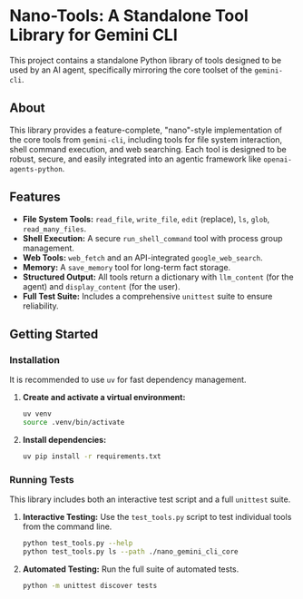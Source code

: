 # Nano-Tools: A Standalone Tool Library for Gemini CLI

This project contains a standalone Python library of tools designed to be used by an AI agent, specifically mirroring the core toolset of the `gemini-cli`.

## About

This library provides a feature-complete, "nano"-style implementation of the core tools from `gemini-cli`, including tools for file system interaction, shell command execution, and web searching. Each tool is designed to be robust, secure, and easily integrated into an agentic framework like `openai-agents-python`.

## Features

- **File System Tools:** `read_file`, `write_file`, `edit` (replace), `ls`, `glob`, `read_many_files`.
- **Shell Execution:** A secure `run_shell_command` tool with process group management.
- **Web Tools:** `web_fetch` and an API-integrated `google_web_search`.
- **Memory:** A `save_memory` tool for long-term fact storage.
- **Structured Output:** All tools return a dictionary with `llm_content` (for the agent) and `display_content` (for the user).
- **Full Test Suite:** Includes a comprehensive `unittest` suite to ensure reliability.

## Getting Started

### Installation

It is recommended to use `uv` for fast dependency management.

1.  **Create and activate a virtual environment:**
    ```bash
    uv venv
    source .venv/bin/activate
    ```

2.  **Install dependencies:**
    ```bash
    uv pip install -r requirements.txt
    ```

### Running Tests

This library includes both an interactive test script and a full `unittest` suite.

1.  **Interactive Testing:**
    Use the `test_tools.py` script to test individual tools from the command line.
    ```bash
    python test_tools.py --help
    python test_tools.py ls --path ./nano_gemini_cli_core
    ```

2.  **Automated Testing:**
    Run the full suite of automated tests.
    ```bash
    python -m unittest discover tests
    ```
